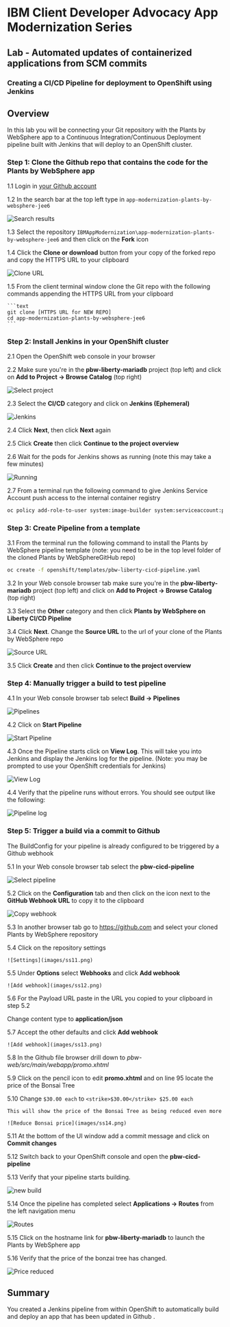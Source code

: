 # IBM Client Developer Advocacy App Modernization Series

## Lab - Automated updates of containerized applications from SCM commits

### Creating a CI/CD Pipeline for deployment to OpenShift  using Jenkins

## Overview

In this lab you will  be connecting your Git repository with the Plants by WebSphere app to a Continuous Integration/Continuous Deployment pipeline built with Jenkins that will deploy to an OpenShift cluster.

### Step 1: Clone the Github repo that contains the code for the Plants by WebSphere app

1.1  Login in [your Github account](https://github.com)

1.2  In the search bar at the top left type in `app-modernization-plants-by-websphere-jee6`

   ![Search results](images/ss0.png)

1.3  Select the repository `IBMAppModernization\app-modernization-plants-by-websphere-jee6` and then click on the **Fork** icon

1.4  Click the **Clone or download** button from your copy of the forked repo and copy the HTTPS URL to your clipboard

   ![Clone URL](images/ss00.png)

1.5  From the client terminal window clone the Git repo  with  the following commands  appending the HTTPS URL from your clipboard

    ```text
    git clone [HTTPS URL for NEW REPO]
    cd app-modernization-plants-by-websphere-jee6
    ```

### Step 2: Install Jenkins in your OpenShift cluster

2.1 Open the OpenShift web console in your browser

2.2 Make sure you're in the **pbw-liberty-mariadb** project (top left) and click on **Add to Project -> Browse Catalog** (top right)

   ![Select project](images/ss8.png)

2.3 Select the **CI/CD** category and click on **Jenkins (Ephemeral)**

   ![Jenkins](images/ss1.png)

2.4 Click **Next**, then click **Next** again

2.5 Click **Create** then click **Continue to the project overview**

2.6 Wait for the pods for Jenkins shows as running (note this may take a few minutes)

   ![Running](images/ss2.png)

2.7 From a terminal run the following command to give Jenkins Service Account push access to the internal container registry

   ```bash
   oc policy add-role-to-user system:image-builder system:serviceaccount:pbw-liberty-mariadb:jenkins
   ```
### Step 3: Create Pipeline from a template

3.1  From the terminal run the following command to install the Plants by WebSphere pipeline template (note: you need to be in the top level folder of the cloned  Plants by WebSphereGitHub repo)

   ```bash
   oc create -f openshift/templates/pbw-liberty-cicd-pipeline.yaml
   ```
3.2 In your Web console browser tab make sure you're in the **pbw-liberty-mariadb** project (top left) and click on **Add to Project -> Browse Catalog** (top right)

3.3 Select the **Other** category and then click **Plants by WebSphere on Liberty CI/CD Pipeline**

3.4 Click **Next**. Change the **Source URL** to the url of your clone of the Plants by WebSphere repo

   ![Source URL](images/ss3.png)

3.5 Click **Create** and then click **Continue to the project overview**

### Step 4: Manually trigger a build to test pipeline

4.1 In your Web console browser tab select **Build -> Pipelines**

  ![Pipelines](images/ss4.png)

4.2 Click on **Start Pipeline**

  ![Start Pipeline](images/ss5.png)

4.3 Once the Pipeline starts click on **View Log**. This will take you into Jenkins and display the Jenkins log for the pipeline. (Note: you may be prompted to use your OpenShift credentials for Jenkins)

   ![View Log](images/ss6.png)

4.4 Verify that the pipeline runs without errors. You should see output like the following:

   ![Pipeline log](images/ss7.png)

### Step 5: Trigger a build via a commit to Github

The BuildConfig for your pipeline is  already configured to be triggered by a Github webhook

5.1 In your Web console browser tab select the **pbw-cicd-pipeline**

  ![Select pipeline](images/ss9.png)

5.2 Click on the **Configuration** tab and then click on the icon next to the **GitHub Webhook URL** to copy it to the clipboard

  ![Copy webhook](images/ss10.png)

5.3 In another browser tab go to https://github.com and select your cloned Plants by WebSphere repository

5.4  Click on the repository settings

    ![Settings](images/ss11.png)

5.5 Under **Options** select **Webhooks** and click **Add webhook**

    ![Add webhook](images/ss12.png)

5.6  For the Payload URL paste in the URL you copied to your clipboard in step 5.2

Change content type to **application/json**

5.7  Accept the other defaults and click **Add webhook**

    ![Add webhook](images/ss13.png)

5.8  In the Github file browser drill down to *pbw-web/src/main/webapp/promo.xhtml*

5.9  Click on the pencil icon to edit **promo.xhtml**  and on line 95 locate the price of the Bonsai Tree

5.10  Change  `$30.00 each` to `<strike>$30.00</strike> $25.00 each`

    This will show the price of the Bonsai Tree as being reduced even more

    ![Reduce Bonsai price](images/ss14.png)

5.11 At the bottom of the UI window add a commit message and click on **Commit changes**

5.12 Switch back to your OpenShift console and open the **pbw-cicd-pipeline**

5.13 Verify that your pipeline  starts building.

   ![new build](images/ss15.png)

5.14 Once the pipeline has completed select **Applications -> Routes** from  the left navigation menu

   ![Routes](images/ss16.png)

5.15 Click on the hostname link for **pbw-liberty-mariadb** to launch the Plants by WebSphere app

5.16 Verify that the price of the bonzai tree has changed.

  ![Price reduced](images/ss17.png)

## Summary

You created a Jenkins pipeline from within OpenShift to automatically build and deploy an app that has been updated in Github .
